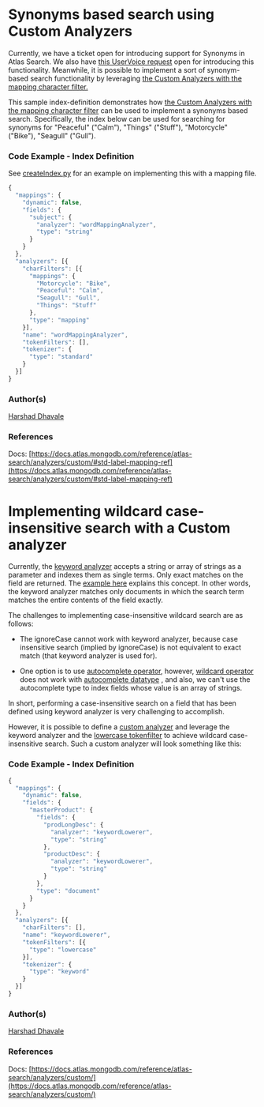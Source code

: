 # Synonyms based search using Custom Analyzers

Currently, we have a ticket open for introducing support for Synonyms in Atlas Search. We also have [this UserVoice request](https://feedback.mongodb.com/forums/924868-atlas-search/suggestions/38696884-synonym-support-for-search) open for introducing this functionality. Meanwhile, it is possible to implement a sort of synonym-based search functionality by leveraging [the Custom Analyzers with the mapping character filter.](https://docs.atlas.mongodb.com/reference/atlas-search/analyzers/custom/#std-label-mapping-ref)

This sample index-definition demonstrates how [the Custom Analyzers with the mapping character filter](https://docs.atlas.mongodb.com/reference/atlas-search/analyzers/custom/#std-label-mapping-ref) can be used to implement a synonyms based search. Specifically, the index below can be used for searching for synonyms for "Peaceful" ("Calm"), "Things" ("Stuff"), "Motorcycle" ("Bike"), "Seagull" ("Gull").

### Code Example - Index Definition

See [createIndex.py](misc/atlas-apis/index-management/createIndex.py) for an example on implementing this with a mapping file.

``` javascript
{
  "mappings": {
    "dynamic": false,
    "fields": {
      "subject": {
        "analyzer": "wordMappingAnalyzer",
        "type": "string"
      }
    }
  },
  "analyzers": [{
    "charFilters": [{
      "mappings": {
        "Motorcycle": "Bike",
        "Peaceful": "Calm",
        "Seagull": "Gull",
        "Things": "Stuff"
      },
      "type": "mapping"
    }],
    "name": "wordMappingAnalyzer",
    "tokenFilters": [],
    "tokenizer": {
      "type": "standard"
    }
  }]
}
```

### Author(s)  


[Harshad Dhavale](https://github.com/harshadpd)

### References  

Docs: [https://docs.atlas.mongodb.com/reference/atlas-search/analyzers/custom/#std-label-mapping-ref](https://docs.atlas.mongodb.com/reference/atlas-search/analyzers/custom/#std-label-mapping-ref)

# Implementing wildcard case-insensitive search with a Custom analyzer

Currently, the [keyword analyzer](https://docs.atlas.mongodb.com/reference/atlas-search/analyzers/keyword/index.html) accepts a string or array of strings as a parameter and indexes them as single terms. Only exact matches on the field are returned. The [example here](https://docs.atlas.mongodb.com/reference/atlas-search/analyzers/keyword/index.html#example) explains this concept. In other words, the keyword analyzer matches only documents in which the search term matches the entire contents of the field exactly.

The challenges to implementing case-insensitive wildcard search are as follows:

-   The ignoreCase cannot work with keyword analyzer, because case insensitive search (implied by ignoreCase) is not equivalent to exact match (that keyword analyzer is used for).

-   One option is to use [autocomplete operator](https://docs.atlas.mongodb.com/reference/atlas-search/autocomplete/), however, [wildcard operator](https://docs.atlas.mongodb.com/reference/atlas-search/wildcard/) does not work with [autocomplete datatype](https://docs.atlas.mongodb.com/reference/atlas-search/index-definitions/#autocomplete) , and also, we can't use the autocomplete type to index fields whose value is an array of strings.


In short, performing a case-insensitive search on a field that has been defined using keyword analyzer is very challenging to accomplish.

However, it is possible to define a [custom analyzer](https://docs.atlas.mongodb.com/reference/atlas-search/analyzers/custom/) and leverage the keyword analyzer and the [lowercase tokenfilter](https://docs.atlas.mongodb.com/reference/atlas-search/analyzers/custom/#lowercase) to achieve wildcard case-insensitive search. Such a custom analyzer will look something like this:

### Code Example - Index Definition

``` javascript
{
  "mappings": {
    "dynamic": false,
    "fields": {
      "masterProduct": {
        "fields": {
          "prodLongDesc": {
            "analyzer": "keywordLowerer",
            "type": "string"
          },
          "productDesc": {
            "analyzer": "keywordLowerer",
            "type": "string"
          }
        },
        "type": "document"
      }
    }
  },
  "analyzers": [{
    "charFilters": [],
    "name": "keywordLowerer",
    "tokenFilters": [{
      "type": "lowercase"
    }],
    "tokenizer": {
      "type": "keyword"
    }
  }]
}
```

### Author(s)  

[Harshad Dhavale](https://github.com/harshadpd)

### References  

Docs: [https://docs.atlas.mongodb.com/reference/atlas-search/analyzers/custom/](https://docs.atlas.mongodb.com/reference/atlas-search/analyzers/custom/)

